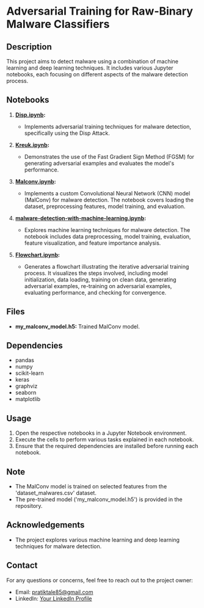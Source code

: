 # Adversarial Training for Raw-Binary Malware Classifiers

## Description

This project aims to detect malware using a combination of machine learning and deep learning techniques. It includes various Jupyter notebooks, each focusing on different aspects of the malware detection process.


## Notebooks

1. **[Disp.ipynb](Disp.ipynb):**
   - Implements adversarial training techniques for malware detection, specifically using the Disp Attack.

2. **[Kreuk.ipynb](Kreuk.ipynb):**
   - Demonstrates the use of the Fast Gradient Sign Method (FGSM) for generating adversarial examples and evaluates the model's performance.

3. **[Malconv.ipynb](Malconv.ipynb):**
   - Implements a custom Convolutional Neural Network (CNN) model (MalConv) for malware detection. The notebook covers loading the dataset, preprocessing features, model training, and evaluation.

4. **[malware-detection-with-machine-learning.ipynb](malware-detection-with-machine-learning.ipynb):**
   - Explores machine learning techniques for malware detection. The notebook includes data preprocessing, model training, evaluation, feature visualization, and feature importance analysis.

5. **[Flowchart.ipynb](Flowchart.ipynb):**
   - Generates a flowchart illustrating the iterative adversarial training process. It visualizes the steps involved, including model initialization, data loading, training on clean data, generating adversarial examples, re-training on adversarial examples, evaluating performance, and checking for convergence.

## Files

- **my_malconv_model.h5:** Trained MalConv model.

## Dependencies

- pandas
- numpy
- scikit-learn
- keras
- graphviz
- seaborn
- matplotlib

## Usage

1. Open the respective notebooks in a Jupyter Notebook environment.
2. Execute the cells to perform various tasks explained in each notebook.
3. Ensure that the required dependencies are installed before running each notebook.

## Note

- The MalConv model is trained on selected features from the 'dataset_malwares.csv' dataset.
- The pre-trained model ('my_malconv_model.h5') is provided in the repository.

## Acknowledgements

- The project explores various machine learning and deep learning techniques for malware detection.

## Contact

For any questions or concerns, feel free to reach out to the project owner:

- Email: pratiktale85@gmail.com
- LinkedIn: [Your LinkedIn Profile](https://www.linkedin.com/in/pratik-tale-854946240/)
